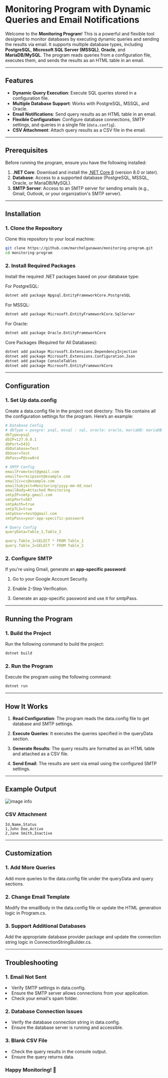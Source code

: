 # Monitoring Program with Dynamic Queries and Email Notifications

Welcome to the **Monitoring Program**! This is a powerful and flexible tool designed to monitor databases by executing dynamic queries and sending the results via email. It supports multiple database types, including **PostgreSQL**, **Microsoft SQL Server (MSSQL)**, **Oracle**, and **MariaDB/MySQL**. The program reads queries from a configuration file, executes them, and sends the results as an HTML table in an email.

---

## Features

- **Dynamic Query Execution**: Execute SQL queries stored in a configuration file.
- **Multiple Database Support**: Works with PostgreSQL, MSSQL, and Oracle.
- **Email Notifications**: Send query results as an HTML table in an email.
- **Flexible Configuration**: Configure database connections, SMTP settings, and queries in a single file (`data.config`).
- **CSV Attachment**: Attach query results as a CSV file in the email.

---

## Prerequisites

Before running the program, ensure you have the following installed:

1. **.NET Core**: Download and install the [.NET Core 8](https://dotnet.microsoft.com/en-us/download) (version 8.0 or later).
2. **Database**: Access to a supported database (PostgreSQL, MSSQL, Oracle, or MariaDB/MySQL).
3. **SMTP Server**: Access to an SMTP server for sending emails (e.g., Gmail, Outlook, or your organization's SMTP server).

---

## Installation

### 1. Clone the Repository
Clone this repository to your local machine:

```bash
git clone https://github.com/marchelgunawan/monitoring-program.git
cd monitoring-program
```

### 2. Install Required Packages 

Install the required .NET packages based on your database type:

For PostgreSQL:
```bash
dotnet add package Npgsql.EntityFrameworkCore.PostgreSQL
```
For MSSQL:
```bash
dotnet add package Microsoft.EntityFrameworkCore.SqlServer
```
For Oracle:
```bash
dotnet add package Oracle.EntityFrameworkCore
```
Core Packages (Required for All Databases):
```bash
dotnet add package Microsoft.Extensions.DependencyInjection
dotnet add package Microsoft.Extensions.Configuration.Json
dotnet add package ConsoleTables
dotnet add package Microsoft.EntityFrameworkCore
```

---
## Configuration
### 1. Set Up data.config
Create a data.config file in the project root directory. This file contains all the configuration settings for the program. Here’s an example:

```yaml
# Database Config
# dbType = posgre: psql, mssql : sql, oracle: oracle, mariaDB: mariaDB
dbType=psql
dbIP=127.0.0.1
dbPort=5432
dbDatabase=Test
dbUser=Test
dbPass=P@ssw0rd

# SMTP Config
emailFrom=test@gmail.com
emailTo=recipient@example.com
emailCc=cc@example.com
emailSubject=Monitoring(yyyy-mm-dd_now)
emailBody=Attached Monitoring
smtpIP=smtp.gmail.com
smtpPort=587
smtpAuth=true
smtpTLS=true
smtpUser=test@gmail.com
smtpPass=your-app-specific-password

# Query Config
queryData=Table_1,Table_2

query.Table_1=SELECT * FROM Table_1
query.Table_2=SELECT * FROM Table_2
```

### 2. Configure SMTP

If you're using Gmail, generate an <b>app-specific password</b>:

1. Go to your Google Account Security.

2. Enable 2-Step Verification.

3. Generate an app-specific password and use it for smtpPass.

---

## Running the Program
### 1. Build the Project
Run the following command to build the project:

```bash
dotnet build
```
### 2. Run the Program
Execute the program using the following command:

```bash
dotnet run
```

---
## How It Works
1. <b>Read Configuration</b>: The program reads the data.config file to get database and SMTP settings.

2. <b>Execute Queries</b>: It executes the queries specified in the queryData section.

3. <b>Generate Results</b>: The query results are formatted as an HTML table and attached as a CSV file.

4. <b>Send Email</b>: The results are sent via email using the configured SMTP settings.

---
## Example Output
![image info](./example_output.png)

### CSV Attachment
```csv
Id,Name,Status
1,John Doe,Active
2,Jane Smith,Inactive
```

---
## Customization
### 1. Add More Queries

Add more queries to the data.config file under the queryData and query sections.

### 2. Change Email Template

Modify the emailBody in the data.config file or update the HTML generation logic in Program.cs.

### 3. Support Additional Databases

Add the appropriate database provider package and update the connection string logic in ConnectionStringBuilder.cs.

---
## Troubleshooting
### 1. Email Not Sent
<li>Verify SMTP settings in data.config.</li>
<li>Ensure the SMTP server allows connections from your application.</li>
<li>Check your email's spam folder.</li>

### 2. Database Connection Issues
<li>Verify the database connection string in data.config.</li>
<li>Ensure the database server is running and accessible.</li>

### 3. Blank CSV File
<li>Check the query results in the console output.</li>
<li>Ensure the query returns data.</li>


### Happy Monitoring! 🚀
